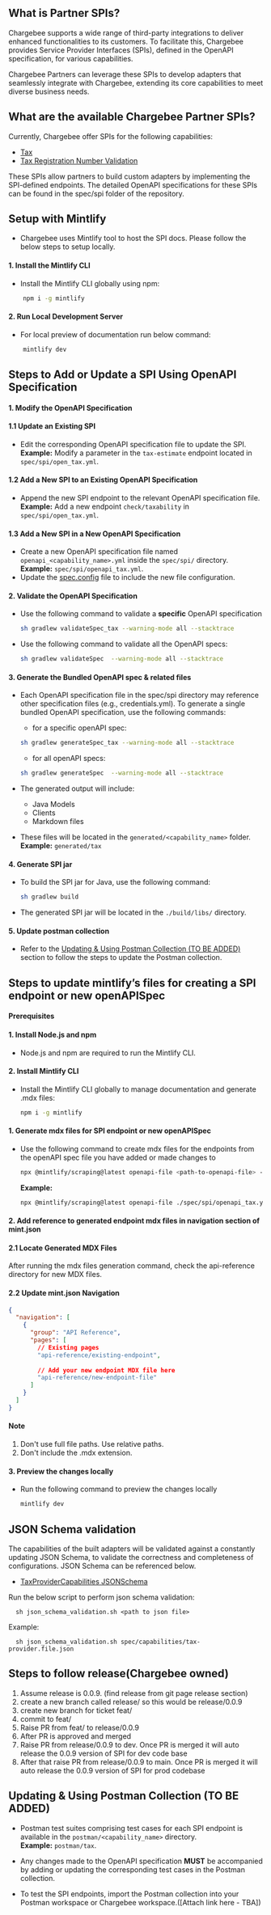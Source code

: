 ## What is Partner SPIs?
Chargebee supports a wide range of third-party integrations to deliver enhanced functionalities to its customers. To facilitate this, Chargebee provides Service Provider Interfaces (SPIs), defined in the OpenAPI specification, for various capabilities.

Chargebee Partners can leverage these SPIs to develop adapters that seamlessly integrate with Chargebee, extending its core capabilities to meet diverse business needs.


## What are the available Chargebee Partner SPIs? 
Currently, Chargebee offer SPIs for the following capabilities:

- [Tax](https://chargebee.mintlify.app/api-reference/v2/docs/Overview) <!-- should we have a better name for this? -->
- [Tax Registration Number Validation](https://chargebee.mintlify.app/api-reference/v2/docs/Overview)

These SPIs allow partners to build custom adapters by implementing the SPI-defined endpoints. The detailed OpenAPI specifications for these SPIs can be found in the spec/spi folder of the repository.

## Setup with Mintlify
- Chargebee uses Mintlify tool to host the SPI docs. Please follow the below steps to setup locally.

#### 1. Install the Mintlify CLI
- Install the Mintlify CLI globally using npm:

```bash
    npm i -g mintlify
```

#### 2. Run Local Development Server
- For local preview of documentation run below command:

```bash
    mintlify dev
```


## Steps to Add or Update a SPI Using OpenAPI Specification

#### 1. Modify the OpenAPI Specification

#### 1.1 Update an Existing SPI
- Edit the corresponding OpenAPI specification file to update the SPI.  
  **Example:** Modify a parameter in the `tax-estimate` endpoint located in `spec/spi/open_tax.yml`.

#### 1.2 Add a New SPI to an Existing OpenAPI Specification
- Append the new SPI endpoint to the relevant OpenAPI specification file.  
  **Example:** Add a new endpoint `check/taxability` in `spec/spi/open_tax.yml`.

#### 1.3 Add a New SPI in a New OpenAPI Specification
- Create a new OpenAPI specification file named `openapi_<capability_name>.yml` inside the `spec/spi/` directory.  
  **Example:** `spec/spi/openapi_tax.yml`.
- Update the [spec.config](spec.config) file to include the new file configuration.


#### 2. Validate the OpenAPI Specification
- Use the following command to validate a **specific** OpenAPI specification
  ```bash
  sh gradlew validateSpec_tax --warning-mode all --stacktrace
  ```

- Use the following command to validate all the OpenAPI specs:
  ```bash
  sh gradlew validateSpec  --warning-mode all --stacktrace  
  ```

#### 3. Generate the Bundled OpenAPI spec & related files
- Each OpenAPI specification file in the spec/spi directory may reference other specification files (e.g., credentials.yml).
  To generate a single bundled OpenAPI specification, use the following commands:
  - for a specific openAPI spec:
  ```bash
  sh gradlew generateSpec_tax --warning-mode all --stacktrace
  ```

  - for all openAPI specs:
  ```bash
  sh gradlew generateSpec  --warning-mode all --stacktrace
  ```

- The generated output will include:
  - Java Models
  - Clients
  - Markdown files

- These files will be located in the `generated/<capability_name>` folder. **Example:** `generated/tax`

#### 4. Generate SPI jar
- To build the SPI jar for Java, use the following command:
  ```bash
  sh gradlew build
  ```
- The generated SPI jar will be located in the `./build/libs/` directory.

#### 5. Update postman collection
- Refer to the [Updating & Using Postman Collection (TO BE ADDED)](#updating--using-postman-collection-to-be-added) section to follow the steps to update the Postman collection.


## Steps to update mintlify’s files for creating a SPI endpoint or new openAPISpec

#### Prerequisites

#### 1. Install Node.js and npm
- Node.js and npm are required to run the Mintlify CLI.    

#### 2. Install Mintlify CLI
- Install the Mintlify CLI globally to manage documentation and generate .mdx files:
  ```bash
  npm i -g mintlify
  ```

#### 1. Generate mdx files for SPI endpoint or new openAPISpec
- Use the following command to create mdx files for the endpoints from the openAPI spec file you have added or made changes to
  ```bash
  npx @mintlify/scraping@latest openapi-file <path-to-openapi-file> -o api-reference
  ```
  **Example:**
  ```bash
  npx @mintlify/scraping@latest openapi-file ./spec/spi/openapi_tax.yml -o api-reference
  ```

#### 2. Add reference to generated endpoint mdx files in navigation section of mint.json

#### 2.1 Locate Generated MDX Files
After running the mdx files generation command, check the api-reference directory for new MDX files.

#### 2.2 Update mint.json Navigation
```json
{
  "navigation": [
    {
      "group": "API Reference",
      "pages": [
        // Existing pages
        "api-reference/existing-endpoint",
        
        // Add your new endpoint MDX file here
        "api-reference/new-endpoint-file"
      ]
    }
  ]
}
```
#### Note
1. Don't use full file paths. Use relative paths.
2. Don't include the .mdx extension.

#### 3. Preview the changes locally
- Run the following command to preview the changes locally
  ```bash
  mintlify dev
  ```

<!--
## Getting Started

Please follow the installation instruction of generated readme to generate the jar of this project. Currently, this jar is used as a dependency in chargebee-app too to use APIs as well as models.

Add dependency
```maven
<dependency>
    <groupId>org.chargebee.spi</groupId>
    <artifactId>cb-provider-spi</artifactId>
    <version>${version}</version>
</dependency>
```

Following sample Java code demonstrates how to use the APIs and models from this project:

```java

/// Import classes:
import org.chargebee.spi.tax.client.ApiClient;
import org.chargebee.spi.tax.client.ApiException;
import org.chargebee.spi.tax.client.Configuration;
import org.chargebee.spi.tax.client.auth.*;
import org.chargebee.spi.tax.client.models.*;
import org.chargebee.spi.tax.api.AddressApi;

public class Example {
  public static void main(String[] args) {
    ApiClient defaultClient = Configuration.getDefaultApiClient();
    defaultClient.setBasePath("https://rest.taxes.provider.com/api/v1");

    // Configure API key authorization: apiKey
    ApiKeyAuth apiKey = (ApiKeyAuth) defaultClient.getAuthentication("apiKey");
    apiKey.setApiKey("YOUR API KEY");
    // Uncomment the following line to set a prefix for the API key, e.g. "Token" (defaults to null)
    //apiKey.setApiKeyPrefix("Token");

    // Configure HTTP bearer authorization: bearerAuth
    HttpBearerAuth bearerAuth = (HttpBearerAuth) defaultClient.getAuthentication("bearerAuth");
    bearerAuth.setBearerToken("BEARER TOKEN");

    AddressApi apiInstance = new AddressApi(defaultClient);
    CheckAddressTaxabilityRequest checkAddressTaxabilityRequest = new CheckAddressTaxabilityRequest(); // CheckAddressTaxabilityRequest | 
    try {
      CheckAddressTaxabilityResponse result = apiInstance.checkAddressTaxability(checkAddressTaxabilityRequest);
      System.out.println(result);
    } catch (ApiException e) {
      System.err.println("Exception when calling AddressApi#checkAddressTaxability");
      System.err.println("Status code: " + e.getCode());
      System.err.println("Reason: " + e.getResponseBody());
      System.err.println("Response headers: " + e.getResponseHeaders());
      e.printStackTrace();
    }
  }
}

```
-->

## JSON Schema validation
The capabilities of the built adapters will be validated against a constantly updating JSON Schema, to validate the correctness and completeness of configurations. JSON Schema can be referenced below.
- [TaxProviderCapabilities JSONSchema](spec/capabilities/tax-provider.schema.json)

Run the below script to perform json schema validation:
```shell
  sh json_schema_validation.sh <path to json file>
```
Example:
```shell
  sh json_schema_validation.sh spec/capabilities/tax-provider.file.json
```

## Steps to follow release(Chargebee owned)
1. Assume release is 0.0.9. (find release from git page release section)
2. create a new branch called release/<release> so this would be release/0.0.9
3. create new branch for ticket feat/<ticket-number>
4. commit to  feat/<ticket-number>
5. Raise PR from feat/<ticket-number> to release/0.0.9
6. After PR is approved and merged
7. Raise PR from release/0.0.9 to dev. Once PR is merged it will auto release the 0.0.9 version of SPI for dev code base
8. After that raise PR from release/0.0.9 to main. Once PR is merged it will auto release the 0.0.9 version of SPI for prod codebase

## Updating & Using Postman Collection (TO BE ADDED)

- Postman test suites comprising test cases for each SPI endpoint is available in the `postman/<capability_name>` directory.  
  **Example:** `postman/tax`.

- Any changes made to the OpenAPI specification **MUST** be accompanied by adding or updating the corresponding test cases in the Postman collection.

- To test the SPI endpoints, import the Postman collection into your Postman workspace or Chargebee workspace.([Attach link here - TBA]) 
